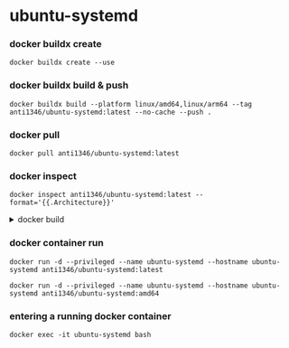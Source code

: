 # ubuntu-systemd
### docker buildx create
```
docker buildx create --use
```
### docker buildx build & push
```
docker buildx build --platform linux/amd64,linux/arm64 --tag anti1346/ubuntu-systemd:latest --no-cache --push .
```
### docker pull
```
docker pull anti1346/ubuntu-systemd:latest
```
### docker inspect
```
docker inspect anti1346/ubuntu-systemd:latest --format='{{.Architecture}}'
```

<details>
<summary>docker build</summary>

### docker build
```
docker build --tag anti1346/ubuntu-systemd:amd64 .
```
### docker push
```
docker push anti1346/ubuntu-systemd:amd64
```

</details>

### docker container run
```
docker run -d --privileged --name ubuntu-systemd --hostname ubuntu-systemd anti1346/ubuntu-systemd:latest
```
```
docker run -d --privileged --name ubuntu-systemd --hostname ubuntu-systemd anti1346/ubuntu-systemd:amd64
```
### entering a running docker container
```
docker exec -it ubuntu-systemd bash
```
